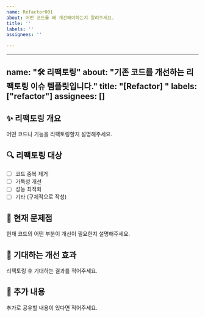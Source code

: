 ```yaml
---
name: Refactor001
about: 어떤 코드를 왜 개선해야하는지 알려주세요.
title: ''
labels: ''
assignees: ''

---
```


---
name: "🛠 리팩토링"
about: "기존 코드를 개선하는 리팩토링 이슈 템플릿입니다."
title: "[Refactor] "
labels: ["refactor"]
assignees: []
---

## ✨ 리팩토링 개요
어떤 코드나 기능을 리팩토링할지 설명해주세요.

## 🔍 리팩토링 대상
- [ ] 코드 중복 제거
- [ ] 가독성 개선
- [ ] 성능 최적화
- [ ] 기타 (구체적으로 작성)

## 📌 현재 문제점
현재 코드의 어떤 부분이 개선이 필요한지 설명해주세요.

## 🎯 기대하는 개선 효과
리팩토링 후 기대하는 결과를 적어주세요.

## 📝 추가 내용
추가로 공유할 내용이 있다면 적어주세요.
